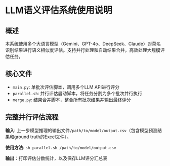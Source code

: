 # LLM语义评估系统使用说明

## 概述

本系统使用多个大语言模型（Gemini、GPT-4o、DeepSeek、Claude）对菜名识别结果进行语义相似度评估。支持并行处理和自动结果合并，高效处理大规模评估任务。

## 核心文件

- `main.py`: 单批次评估脚本，调用多个LLM API进行评分
- `parallel.sh`: 并行评估启动脚本，将任务分割为多个批次并行执行
- `merge.py`: 结果合并脚本，整合所有批次结果并输出最终评分

## 完整并行评估流程

**输入**: 上一步模型推理的输出文件`/path/to/model/output.csv`（包含模型预测结果和ground truth的Excel文件）。

**使用方法**: `sh parallel.sh /path/to/model/output.csv`

**输出**：打印评估分数统计，以及保存LLM评分汇总表